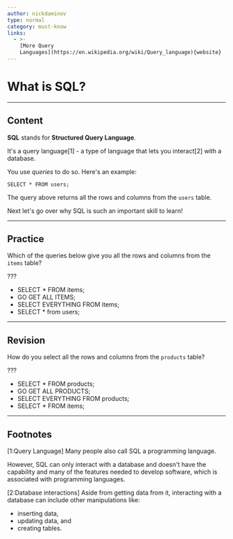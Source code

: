 ```yaml
---
author: nickdaminov
type: normal
category: must-know
links:
  - >-
    [More Query
    Languages](https://en.wikipedia.org/wiki/Query_language){website}
---
```


# What is SQL?


---

## Content

**SQL** stands for **Structured Query Language**. 

It's a query language[1] - a type of language that lets you interact[2] with a database. 

You use *queries* to do so. Here's an example: 

```plain-text
SELECT * FROM users;
```

The query above returns all the rows and columns from the `users` table.

Next let's go over why SQL is such an important skill to learn!


---

## Practice

Which of the queries below give you all the rows and columns from the `items` table?

???

- SELECT * FROM items;
- GO GET ALL ITEMS;
- SELECT EVERYTHING FROM items;
- SELECT * from users;


---

## Revision

How do you select all the rows and columns from the `products` table?

???

- SELECT * FROM products;
- GO GET ALL PRODUCTS;
- SELECT EVERYTHING FROM products;
- SELECT * FROM items;


---

## Footnotes

[1:Query Language]
Many people also call SQL a programming language.

However, SQL can only interact with a database and doesn't have the capability and many of the features needed to develop software, which is associated with programming languages.

[2:Database interactions]
Aside from getting data from it, interacting with a database can include other manipulations like:

- inserting data, 
- updating data, and 
- creating tables.
 
